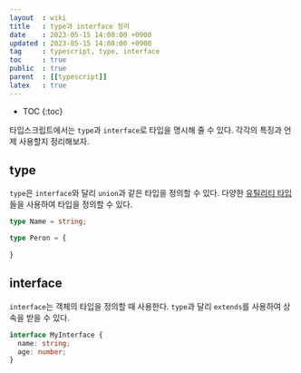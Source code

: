 ```yaml
---
layout  : wiki
title   : type과 interface 정리
date    : 2023-05-15 14:00:00 +0900
updated : 2023-05-15 14:00:00 +0900
tag     : typescript, type, interface
toc     : true
public  : true
parent  : [[typescript]]
latex   : true
---
```


* TOC
{:toc}

타입스크립트에서는 `type`과 `interface`로 타입을 명시해 줄 수 있다. 각각의 특징과 언제 사용할지 정리해보자.

## type

`type`은 `interface`와 달리 `union`과 같은 타입을 정의할 수 있다.
다양한 [유틸리티 타입](https://www.typescriptlang.org/docs/handbook/utility-types.html)들을 사용하여 타입을 정의할 수 있다.

```typescript
type Name = string;

type Peron = {
  
}
```

## interface

`interface`는 객체의 타입을 정의할 때 사용한다. `type`과 달리 `extends`를 사용하여 상속을 받을 수 있다.

```typescript
interface MyInterface {
  name: string;
  age: number;
}
```
